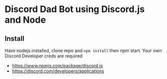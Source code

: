 # Discord Dad Bot using Discord.js and Node

## Install

Have nodejs installed, clone repo and `npm install` then npm start. Your own Discord Developer creds are required

- https://www.npmjs.com/package/discord.js
- https://discord.com/developers/applications
